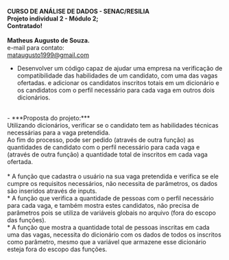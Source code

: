 **CURSO DE ANÁLISE DE DADOS - SENAC/RESILIA** <br>
**Projeto individual 2 - Módulo 2;** <br>
**Contratado!** <br><br>
**Matheus Augusto de Souza.** <br>
e-mail para contato: <br>
mataugusto1999@gmail.com <br>

* Desenvolver um código capaz de ajudar uma empresa na verificação de compatibilidade das habilidades de um candidato, com uma das vagas ofertadas. 
e adicionar os candidatos inscritos totais em um dicionário e os candidatos com o perfil necessário para cada vaga em outros dois dicionários.
<br>
- ***Proposta do projeto:*** <br>
Utilizando dicionários, verificar se o candidato tem as habilidades técnicas necessárias para a vaga pretendida. <br>
Ao fim do processo, pode ser pedido (através de outra função) as quantidades de candidato com o perfil necessário para cada vaga 
e (através de outra função) a quantidade total de inscritos em cada vaga ofertada. <br><br>
* A função que cadastra o usuário na sua vaga pretendida e verifica se ele cumpre os requisitos necessários, não necessita de parâmetros, 
os dados são inseridos através de inputs. <br>
* A função que verifica a quantidade de pessoas com o perfil necessário para cada vaga, e também mostra estes candidatos, não precisa de parâmetros pois se utiliza de variáveis globais no arquivo (fora do escopo das funções). <br>
* A função que mostra a quantidade total de pessoas inscritas em cada uma das vagas, necessita do dicionário com os dados de todos os inscritos como parâmetro, mesmo que a variável que armazene esse dicionário esteja fora do escopo das funções. <br>
 
